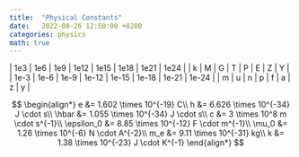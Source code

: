 ```yaml
---
title:  "Physical Constants"
date:   2022-08-26 12:50:00 +0200
categories: physics
math: true
---
```


| 1e3  | 1e6  | 1e9  | 1e12  | 1e15  | 1e18  | 1e21  | 1e24  |
| k    | M    | G    | T     | P     | E     | Z     | Y     |
| 1e-3 | 1e-6 | 1e-9 | 1e-12 | 1e-15 | 1e-18 | 1e-21 | 1e-24 |
| m    | u    | n    | p     | f     | a     | z     | y     |

$$
\begin{align*}
    e &= 1.602 \times 10^{-19} C\\
    h &= 6.626 \times 10^{-34} J \cdot s\\
    \hbar &= 1.055 \times 10^{-34} J \cdot s\\
    c &= 3 \times 10^8 m \cdot s^{-1}\\
    \epsilon_0 &= 8.85 \times 10^{-12} F \cdot m^{-1}\\
    \mu_0 &= 1.26 \times 10^{-6} N \cdot A^{-2}\\
    m_e &= 9.11 \times 10^{-31} kg\\
    k &= 1.38 \times 10^{-23} J \cdot K^{-1}
\end{align*}
$$
